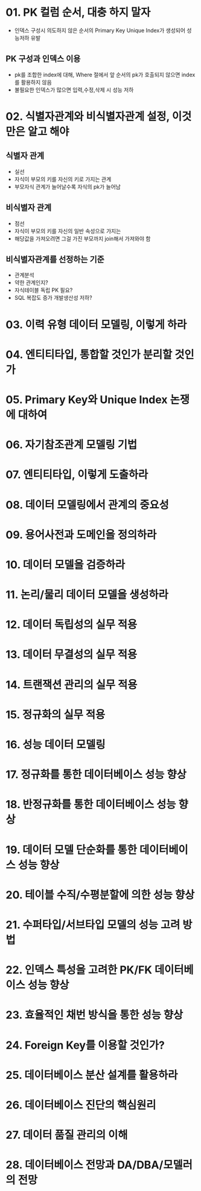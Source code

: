 # 01. PK 컬럼 순서, 대충 하지 말자
* 인덱스 구성시 의도하지 않은 순서의 Primary Key Unique Index가 생성되어 성능저하 유발
## PK 구성과 인덱스 이용
* pk를 조합한 index에 대해, Where 절에서 앞 순서의 pk가 호출되지 않으면 index를 활용하지 않음
* 불필요한 인덱스가 많으면 입력,수정,삭제 시 성능 저하

# 02. 식별자관계와 비식별자관계 설정, 이것만은 알고 해야
## 식별자 관계
* 실선
* 자식이 부모의 키를 자신의 키로 가지는 관계
* 부모자식 관계가 늘어날수록 자식의 pk가 늘어남

## 비식별자 관계
* 점선
* 자식이 부모의 키를 자신의 일반 속성으로 가지는 
* 해당값을 가져오려면 그걸 가진 부모까지 join해서 가져와야 함

## 비식별자관계를 선정하는 기준
* 관계분석
* 약한 관계인지?
* 자식테이블 독립 PK 필요?
* SQL 복잡도 증가 개발생산성 저하?

# 03. 이력 유형 데이터 모델링, 이렇게 하라

# 04. 엔티티타입, 통합할 것인가 분리할 것인가

# 05. Primary Key와 Unique Index 논쟁에 대하여

# 06. 자기참조관계 모델링 기법

# 07. 엔티티타입, 이렇게 도출하라

# 08. 데이터 모델링에서 관계의 중요성

# 09. 용어사전과 도메인을 정의하라

# 10. 데이터 모델을 검증하라

# 11. 논리/물리 데이터 모델을 생성하라

# 12. 데이터 독립성의 실무 적용

# 13. 데이터 무결성의 실무 적용

# 14. 트랜잭션 관리의 실무 적용

# 15. 정규화의 실무 적용

# 16. 성능 데이터 모델링

# 17. 정규화를 통한 데이터베이스 성능 향상

# 18. 반정규화를 통한 데이터베이스 성능 향상

# 19. 데이터 모델 단순화를 통한 데이터베이스 성능 향상

# 20. 테이블 수직/수평분할에 의한 성능 향상

# 21. 수퍼타입/서브타입 모델의 성능 고려 방법

# 22. 인덱스 특성을 고려한 PK/FK 데이터베이스 성능 향상

# 23. 효율적인 채번 방식을 통한 성능 향상

# 24. Foreign Key를 이용할 것인가?

# 25. 데이터베이스 분산 설계를 활용하라

# 26. 데이터베이스 진단의 핵심원리

# 27. 데이터 품질 관리의 이해

# 28. 데이터베이스 전망과 DA/DBA/모델러의 전망
